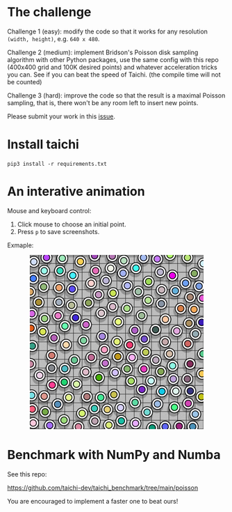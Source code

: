 # The challenge

Challenge 1 (easy): modify the code so that it works for any resolution `(width, height)`, e.g. `640 x 480`.

Challenge 2 (medium): implement Bridson's Poisson disk sampling algorithm with other Python packages, use the same config with this repo (400x400 grid and 100K desired points) and whatever acceleration tricks you can. See if you can beat the speed of Taichi. (the compile time will not be counted)

Challenge 3 (hard): improve the code so that the result is a maximal Poisson sampling, that is, there won't be any room left to insert new points.

Please submit your work in this [issue](https://github.com/taichi-dev/poisson-sampling-homework/issues/1).

# Install taichi

```
pip3 install -r requirements.txt  
```

# An interative animation

Mouse and keyboard control:

1. Click mouse to choose an initial point.
2. Press `p` to save screenshots.

Exmaple:

<p align="center">
  <img src="./demo.jpg" width="400" ></img>
</p>


# Benchmark with NumPy and Numba

See this repo:

https://github.com/taichi-dev/taichi_benchmark/tree/main/poisson

You are encouraged to implement a faster one to beat ours!
